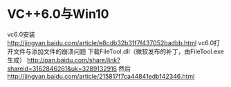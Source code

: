 # VC++6.0与Win10
vc6.0安装
http://jingyan.baidu.com/article/e8cdb32b31f7f437052badbb.html
vc6.0打开文件与添加文件的崩溃问题
下载FileTool.dll（微软发布的补丁，由FileTool.exe生成）
http://pan.baidu.com/share/link?shareid=3162846261&uk=3289132916
然后
http://jingyan.baidu.com/article/215817f7ca44841edb142346.html